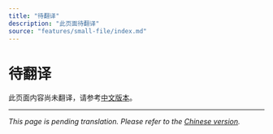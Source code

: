 ```yaml
---
title: "待翻译"
description: "此页面待翻译"
source: "features/small-file/index.md"
---
```


# 待翻译

此页面内容尚未翻译，请参考[中文版本](../../../zh/features/small-file/index.md)。

---

*This page is pending translation. Please refer to the [Chinese version](../../../zh/features/small-file/index.md).*
